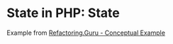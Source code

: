 # State in PHP: State
Example from [Refactoring.Guru - Conceptual Example](https://refactoring.guru/design-patterns/state/php/example)

